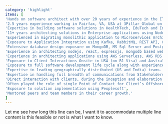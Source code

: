 ```yaml
---
category: 'highlight'
items: [
'Hands on software architect with over 20 years of experience in the IT industry implementing software solutions.', 
'2.5 years experience working in Fairfax, VA, USA at 3Pillar Global on L1B Visa.', 
'Expertise in building software solutions in HealthTech, EduTech and Insurance Domain.', 
'11+ years architecting solutions in Enterprise applications using NodeJS and Microsoft .Net Platform.', 
'Experienced in migrating monolithic application to Microservices Architecture.', 
'Exposure to Application Integration using Kafka, RabbitMQ, REST API, GraphQL.', 
'Extensive database design exposure on MongoDB, MS Sql Server and Postgres.', 
'Experience in architecting nodejs, react, expressjs, mongodb based web applications',
'Experience in architecting applications using AWS Serverless, AWS RDS Postgres, and S3', 
'Exposure to Client Interactions Onsite in USA (on B1 Visa) and Australia.', 
'Exposure to full software development life cycle along with experience in Agile Scrum based application development, Product Mindset, and 6 Week Cycle (A Basecamp approach)', 
'Expertise in leading geographically distributed (US and India) teams.', 
'Expertise in handling full breadth of communications from Stakeholders - CTO, SVPs, VP, Directors to teams - Product Owners, UX folks, Engineering Managers, Developers and QAs.', 
'Direct interaction with clients, during the inception and elaboration phases of the project that involved detailing of requirements and finalising architecture.', 
'Often played the role of single Point of Contact for Client’s Offshore development.', 
'Exposure to solution implementation using Peoplesoft', 
'Mentored peers and team members in their career growth.' 
]
---
```


Let me see how long this line can be, I want it to accommodate multiple line content is this feasible or not is what I want to know.
